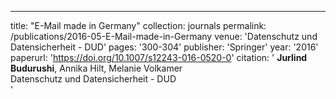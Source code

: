 ---
title: "E-Mail made in Germany"
collection: journals
permalink: /publications/2016-05-E-Mail-made-in-Germany
venue: 'Datenschutz und Datensicherheit - DUD'
pages: '300-304'
publisher: 'Springer'
year: '2016'
paperurl: 'https://doi.org/10.1007/s12243-016-0520-0'
citation: ' <b>Jurlind Budurushi</b>,  Annika Hilt,  Melanie Volkamer</br> Datenschutz und Datensicherheit - DUD</br>'